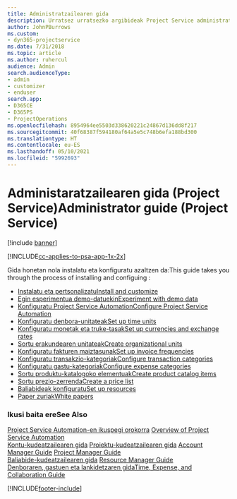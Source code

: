 ```yaml
---
title: Administratzailearen gida
description: Urratsez urratsezko argibideak Project Service administratzailerako
author: JohnPBurrows
ms.custom:
- dyn365-projectservice
ms.date: 7/31/2018
ms.topic: article
ms.author: ruhercul
audience: Admin
search.audienceType:
- admin
- customizer
- enduser
search.app:
- D365CE
- D365PS
- ProjectOperations
ms.openlocfilehash: 8954964ee5503d338620221c24867d136dd8f217
ms.sourcegitcommit: 40f68387f594180af64a5e5c748b6efa188bd300
ms.translationtype: HT
ms.contentlocale: eu-ES
ms.lasthandoff: 05/10/2021
ms.locfileid: "5992693"
---
```

# <a name="administrator-guide-project-service"></a><span data-ttu-id="b9266-103">Administaratzailearen gida (Project Service)</span><span class="sxs-lookup"><span data-stu-id="b9266-103">Administrator guide (Project Service)</span></span>

[!include [banner](../includes/psa-now-project-operations.md)]

[!INCLUDE[cc-applies-to-psa-app-1x-2x](../includes/cc-applies-to-psa-app-1x-2x.md)]

<span data-ttu-id="b9266-104">Gida honetan nola instalatu eta konfiguratu azaltzen da:</span><span class="sxs-lookup"><span data-stu-id="b9266-104">This guide takes you through the process of installing and configuing :</span></span>  
  
- [<span data-ttu-id="b9266-105">Instalatu eta pertsonalizatu</span><span class="sxs-lookup"><span data-stu-id="b9266-105">Install and customize</span></span>](install-customize.md)
- [<span data-ttu-id="b9266-106">Egin esperimentua demo-datuekin</span><span class="sxs-lookup"><span data-stu-id="b9266-106">Experiment with demo data</span></span>](use-demo-data.md)
- [<span data-ttu-id="b9266-107">Konfiguratu Project Service Automation</span><span class="sxs-lookup"><span data-stu-id="b9266-107">Configure Project Service Automation</span></span>](configure.md)
- [<span data-ttu-id="b9266-108">Konfiguratu denbora-unitateak</span><span class="sxs-lookup"><span data-stu-id="b9266-108">Set up time units</span></span>](set-up-time-units.md)
- [<span data-ttu-id="b9266-109">Konfiguratu monetak eta truke-tasak</span><span class="sxs-lookup"><span data-stu-id="b9266-109">Set up currencies and exchange rates</span></span>](set-up-currencies-exchange-rates.md)
- [<span data-ttu-id="b9266-110">Sortu erakundearen unitateak</span><span class="sxs-lookup"><span data-stu-id="b9266-110">Create organizational units</span></span>](create-organizational-units.md)
- [<span data-ttu-id="b9266-111">Konfiguratu fakturen maiztasunak</span><span class="sxs-lookup"><span data-stu-id="b9266-111">Set up invoice frequencies</span></span>](set-up-invoice-frequencies.md)
- [<span data-ttu-id="b9266-112">Konfiguratu transakzio-kategoriak</span><span class="sxs-lookup"><span data-stu-id="b9266-112">Configure transaction categories</span></span>](configure-transaction-categories.md)
- [<span data-ttu-id="b9266-113">Konfiguratu gastu-kategoriak</span><span class="sxs-lookup"><span data-stu-id="b9266-113">Configure expense categories</span></span>](configure-expense-categories.md)
- [<span data-ttu-id="b9266-114">Sortu produktu-katalogoko elementuak</span><span class="sxs-lookup"><span data-stu-id="b9266-114">Create product catalog items</span></span>](create-product-catalog-items.md)
- [<span data-ttu-id="b9266-115">Sortu prezio-zerrenda</span><span class="sxs-lookup"><span data-stu-id="b9266-115">Create a price list</span></span>](create-price-list.md)
- [<span data-ttu-id="b9266-116">Baliabideak konfiguratu</span><span class="sxs-lookup"><span data-stu-id="b9266-116">Set up resources</span></span>](set-up-resources.md)
- [<span data-ttu-id="b9266-117">Paper zuriak</span><span class="sxs-lookup"><span data-stu-id="b9266-117">White papers</span></span>](white-papers.md)
  
### <a name="see-also"></a><span data-ttu-id="b9266-118">Ikusi baita ere</span><span class="sxs-lookup"><span data-stu-id="b9266-118">See Also</span></span>  
 <span data-ttu-id="b9266-119">[Project Service Automation-en ikuspegi orokorra](../psa/overview.md)  </span><span class="sxs-lookup"><span data-stu-id="b9266-119">[Overview of Project Service Automation](../psa/overview.md)  </span></span>  
 <span data-ttu-id="b9266-120">[Kontu-kudeatzailearen gida](../psa/account-manager-guide.md) [Proiektu-kudeatzailearen gida](../psa/project-manager-guide.md) </span><span class="sxs-lookup"><span data-stu-id="b9266-120">[Account Manager Guide](../psa/account-manager-guide.md) [Project Manager Guide](../psa/project-manager-guide.md) </span></span>  
 <span data-ttu-id="b9266-121">[Baliabide-kudeatzailearen gida](../psa/resource-manager-guide.md) </span><span class="sxs-lookup"><span data-stu-id="b9266-121">[Resource Manager Guide](../psa/resource-manager-guide.md) </span></span>  
 [<span data-ttu-id="b9266-122">Denboraren, gastuen eta lankidetzaren gida</span><span class="sxs-lookup"><span data-stu-id="b9266-122">Time, Expense, and Collaboration Guide</span></span>](../psa/time-expense-collaboration-guide.md)


[!INCLUDE[footer-include](../includes/footer-banner.md)]